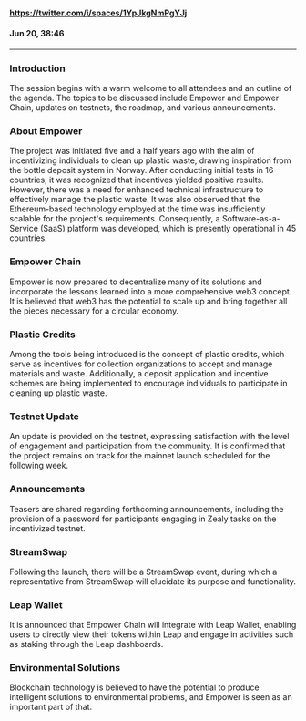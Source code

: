#### https://twitter.com/i/spaces/1YpJkgNmPgYJj
#### Jun 20, 38:46
____


### Introduction
The session begins with a warm welcome to all attendees and an outline of the agenda. The topics to be discussed include Empower and Empower Chain, updates on testnets, the roadmap, and various announcements.

### About Empower
The project was initiated five and a half years ago with the aim of incentivizing individuals to clean up plastic waste, drawing inspiration from the bottle deposit system in Norway. After conducting initial tests in 16 countries, it was recognized that incentives yielded positive results. However, there was a need for enhanced technical infrastructure to effectively manage the plastic waste. It was also observed that the Ethereum-based technology employed at the time was insufficiently scalable for the project's requirements. Consequently, a Software-as-a-Service (SaaS) platform was developed, which is presently operational in 45 countries.

### Empower Chain
Empower is now prepared to decentralize many of its solutions and incorporate the lessons learned into a more comprehensive web3 concept. It is believed that web3 has the potential to scale up and bring together all the pieces necessary for a circular economy.

### Plastic Credits
Among the tools being introduced is the concept of plastic credits, which serve as incentives for collection organizations to accept and manage materials and waste. Additionally, a deposit application and incentive schemes are being implemented to encourage individuals to participate in cleaning up plastic waste.

### Testnet Update
An update is provided on the testnet, expressing satisfaction with the level of engagement and participation from the community. It is confirmed that the project remains on track for the mainnet launch scheduled for the following week.

### Announcements
Teasers are shared regarding forthcoming announcements, including the provision of a password for participants engaging in Zealy tasks on the incentivized testnet.

### StreamSwap
Following the launch, there will be a StreamSwap event, during which a representative from StreamSwap will elucidate its purpose and functionality.

### Leap Wallet
It is announced that Empower Chain will integrate with Leap Wallet, enabling users to directly view their tokens within Leap and engage in activities such as staking through the Leap dashboards.

### Environmental Solutions
Blockchain technology is believed to have the potential to produce intelligent solutions to environmental problems, and Empower is seen as an important part of that.
